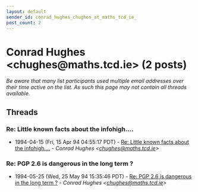 ```yaml
---
layout: default
sender_id: conrad_hughes_chughes_at_maths_tcd_ie_
post_count: 2
---
```


# Conrad Hughes <chughes<span>@</span>maths.tcd.ie> (2 posts)

_Be aware that many list participants used multiple email addresses over their time active on the list. As such this page may not contain all threads available._

## Threads

### Re: Little known facts about the infohigh....
+ 1994-04-15 (Fri, 15 Apr 94 04:55:17 PDT) - [Re: Little known facts about the infohigh....](/archive/1994/04/886ac286cc8754cac3f27e5205728f2e8d0461e98143209ec7b8d37d6b8f959c) - _Conrad Hughes \<chughes@maths.tcd.ie\>_

### Re: PGP 2.6 is dangerous in the long term ?
+ 1994-05-25 (Wed, 25 May 94 15:35:46 PDT) - [Re: PGP 2.6 is dangerous in the long term ?](/archive/1994/05/f8c457565b39bac43c1eee13520f6f212d3f388f44f56dc83f9c67e67de23a62) - _Conrad Hughes \<chughes@maths.tcd.ie\>_

